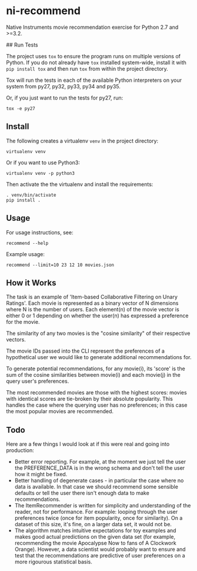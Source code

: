 # ni-recommend
Native Instruments movie recommendation exercise for Python 2.7 and >=3.2.

## Run Tests

The project uses `tox` to ensure the program runs on multiple versions of
Python. If you do not already have `tox` installed system-wide, install it with
`pip install tox` and then run `tox` from within the project directory.

Tox will run the tests in each of the available Python interpreters on your
system from py27, py32, py33, py34 and py35.

Or, if you just want to run the tests for py27, run:

    tox -e py27

## Install

The following creates a virtualenv `venv` in the project directory:

    virtualenv venv

Or if you want to use Python3:

    virtualenv venv -p python3

Then activate the the virtualenv and install the requirements:

    . venv/bin/activate
    pip install .

## Usage

For usage instructions, see:

    recommend --help

Example usage:

    recommend --limit=10 23 12 10 movies.json

## How it Works

The task is an example of 'Item-based Collaborative Filtering on Unary Ratings'.
Each movie is represented as a binary vector of N dimensions where N is the
number of users. Each element(n) of the movie vector is either 0 or 1 depending
on whether the user(n) has expressed a preference for the movie.

The similarity of any two movies is the "cosine similarity" of their respective
vectors.

The movie IDs passed into the CLI represent the preferences of a hypothetical
user we would like to generate additional recommendations for.

To generate potential recommendations, for any movie(i), its 'score' is the sum
of the cosine similarities between movie(i) and each movie(j) in the query
user's preferences.

The most recommended movies are those with the highest scores: movies with
identical scores are tie-broken by their absolute popularity. This handles the
case where the querying user has no preferences; in this case the most popular
movies are recommended.

## Todo

Here are a few things I would look at if this were real and going into production:

* Better error reporting. For example, at the moment we just tell the user the
  PREFERENCE_DATA is in the wrong schema and don't tell the user how it might
  be fixed.
* Better handling of degenerate cases - in particular the case where no data 
  is available. In that case we should recommend some sensible defaults or
  tell the user there isn't enough data to make recommendations.
* The ItemRecommender is written for simplicity and understanding of the reader,
  not for performance. For example: looping through the user preferences twice
  (once for item popularity, once for similarity). On a dataset of this size,
  it's fine, on a larger data set, it would not be.
* The algorithm matches intuitive expectations for toy examples and makes
  good actual predictions on the given data set (for example, recommending
  the movie Apocalypse Now to fans of A Clockwork Orange). However, a data 
  scientist would probably want to ensure and test that the recommendations 
  are predictive of user preferences on a more rigourous statistical basis.
